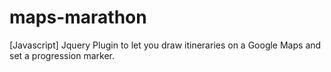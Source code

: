 maps-marathon
=============

[Javascript] Jquery Plugin to let you draw itineraries on a Google Maps and set a progression marker.
